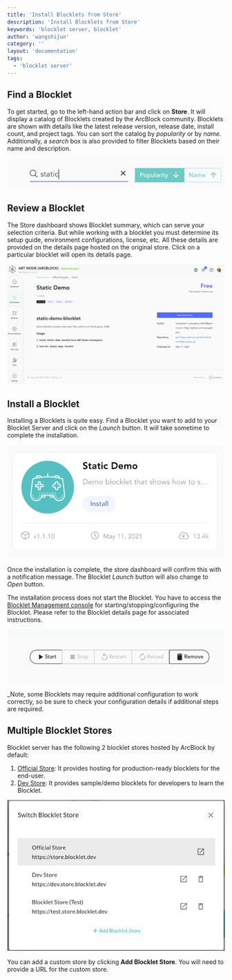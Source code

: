 ```yaml
---
title: 'Install Blocklets from Store'
description: 'Install Blocklets from Store'
keywords: 'blocklet server, blocklet'
author: 'wangshijun'
category: ''
layout: 'documentation'
tags:
  - 'blocklet server'
---
```


## Find a Blocklet

To get started, go to the left-hand action bar and click on **Store**. It will display a catalog of Blocklets created by the ArcBlock community. Blocklets are shown with details like the latest release version, release date, install count, and project tags. You can sort the catalog by _popularity_ or by _name_. Additionally, a _search_ box is also provided to filter Blocklets based on their name and description.

![](./images/search-blocklet.png)

## Review a Blocklet

The Store dashboard shows Blocklet summary, which can serve your selection criteria. But while working with a blocklet you must determine its setup guide, environment configurations, license, etc. All these details are provided on the details page hosted on the original store. Click on a particular blocklet will open its details page.

![](./images/marketplace-blockletdetails-en.png)

## Install a Blocklet

Installing a Blocklets is quite easy. Find a Blocklet you want to add to your Blocklet Server and click on the _Launch_ button. It will take sometime to complete the installation.

![](./images/marketplace-installblocklet-en.png)

Once the installation is complete, the store dashboard will confirm this with a notification message. The Blocklet _Launch_ button will also change to _Open_ button.

The installation process does not start the Blocklet. You have to access the [Blocklet Management console](/en/blocklet) for starting/stopping/configuring the Blocklet. Please refer to the Blocklet details page for associated instructions.

![](./images/start.png)

\_Note, some Blocklets may require additional configuration to work correctly, so be sure to check your configuration details if additional steps are required.

## Multiple Blocklet Stores

Blocklet server has the following 2 blocklet stores hosted by ArcBlock by default:

1. [Official Store](https://store.blocklet.dev): It provides hosting for production-ready blocklets for the end-user.
2. [Dev Store](https://dev.store.blocklet.dev): It provides sample/demo blocklets for developers to learn the Blocklet.

![](./images/registries.png)

You can add a custom store by clicking **Add Blocklet Store**. You will need to provide a URL for the custom store.
